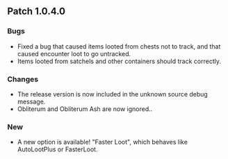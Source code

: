 ## Patch 1.0.4.0
### Bugs
- Fixed a bug that caused items looted from chests not to track, and that caused encounter loot to go untracked.
- Items looted from satchels and other containers should track correctly.

### Changes
- The release version is now included in the unknown source debug message.
- Obliterum and Obliterum Ash are now ignored..

### New
- A new option is available! "Faster Loot", which behaves like AutoLootPlus or FasterLoot.